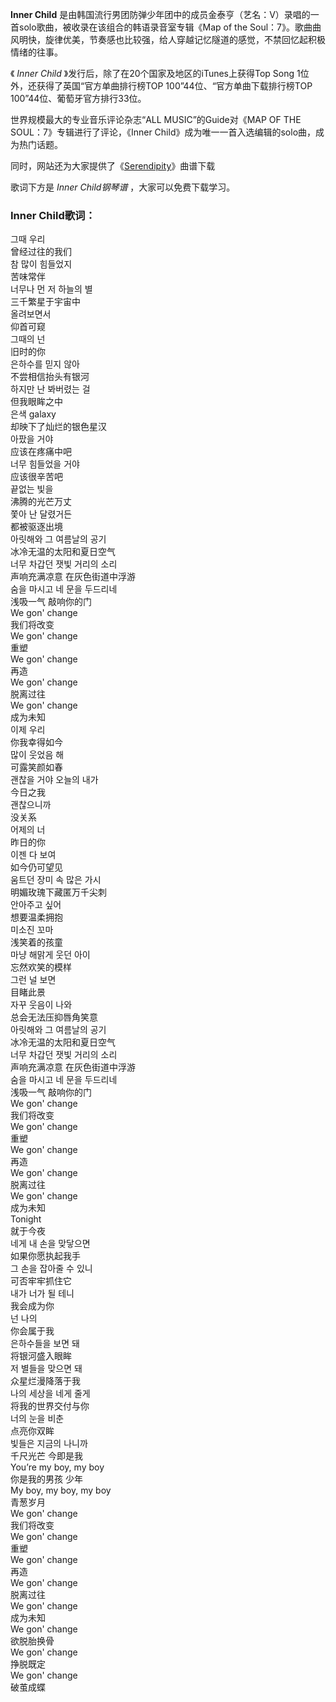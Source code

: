

**Inner Child** 是由韩国流行男团防弹少年团中的成员金泰亨（艺名：V）录唱的一首solo歌曲，被收录在该组合的韩语录音室专辑《Map of
the Soul：7》。歌曲曲风明快，旋律优美，节奏感也比较强，给人穿越记忆隧道的感觉，不禁回忆起积极情绪的往事。

《 _Inner Child_ 》发行后，除了在20个国家及地区的iTunes上获得Top Song 1位外，还获得了英国“官方单曲排行榜TOP
100”44位、“官方单曲下载排行榜TOP 100”44位、葡萄牙官方排行33位。

世界规模最大的专业音乐评论杂志“ALL MUSIC”的Guide对《MAP OF THE SOUL：7》专辑进行了评论，《Inner
Child》成为唯一一首入选编辑的solo曲，成为热门话题。

同时，网站还为大家提供了《[Serendipity](Music-9963-Serendipity-防弹少年团.html
"Serendipity")》曲谱下载

歌词下方是 _Inner Child钢琴谱_ ，大家可以免费下载学习。

### Inner Child歌词：

그때 우리  
曾经过往的我们  
참 많이 힘들었지  
苦味常伴  
너무나 먼 저 하늘의 별  
三千繁星于宇宙中  
올려보면서  
仰首可窥  
그때의 넌  
旧时的你  
은하수를 믿지 않아  
不尝相信抬头有银河  
하지만 난 봐버렸는 걸  
但我眼眸之中  
은색 galaxy  
却映下了灿烂的银色星汉  
아팠을 거야  
应该在疼痛中吧  
너무 힘들었을 거야  
应该很辛苦吧  
끝없는 빛을  
沸腾的光芒万丈  
쫓아 난 달렸거든  
都被驱逐出境  
아릿해와 그 여름날의 공기  
冰冷无温的太阳和夏日空气  
너무 차갑던 잿빛 거리의 소리  
声响充满凉意 在灰色街道中浮游  
숨을 마시고 네 문을 두드리네  
浅吸一气 敲响你的门  
We gon' change  
我们将改变  
We gon' change  
重塑  
We gon' change  
再造  
We gon' change  
脱离过往  
We gon' change  
成为未知  
이제 우리  
你我幸得如今  
많이 웃었음 해  
可露笑颜如春  
괜찮을 거야 오늘의 내가  
今日之我  
괜찮으니까  
没关系  
어제의 너  
昨日的你  
이젠 다 보여  
如今仍可望见  
움트던 장미 속 많은 가시  
明媚玫瑰下藏匿万千尖刺  
안아주고 싶어  
想要温柔拥抱  
미소진 꼬마  
浅笑着的孩童  
마냥 해맑게 웃던 아이  
忘然欢笑的模样  
그런 널 보면  
目睹此景  
자꾸 웃음이 나와  
总会无法压抑唇角笑意  
아릿해와 그 여름날의 공기  
冰冷无温的太阳和夏日空气  
너무 차갑던 잿빛 거리의 소리  
声响充满凉意 在灰色街道中浮游  
숨을 마시고 네 문을 두드리네  
浅吸一气 敲响你的门  
We gon' change  
我们将改变  
We gon' change  
重塑  
We gon' change  
再造  
We gon' change  
脱离过往  
We gon' change  
成为未知  
Tonight  
就于今夜  
네게 내 손을 맞닿으면  
如果你愿执起我手  
그 손을 잡아줄 수 있니  
可否牢牢抓住它  
내가 너가 될 테니  
我会成为你  
넌 나의  
你会属于我  
은하수들을 보면 돼  
将银河盛入眼眸  
저 별들을 맞으면 돼  
众星烂漫降落于我  
나의 세상을 네게 줄게  
将我的世界交付与你  
너의 눈을 비춘  
点亮你双眸  
빛들은 지금의 나니까  
千尺光芒 今即是我  
You’re my boy, my boy  
你是我的男孩 少年  
My boy, my boy, my boy  
青葱岁月  
We gon' change  
我们将改变  
We gon' change  
重塑  
We gon' change  
再造  
We gon' change  
脱离过往  
We gon' change  
成为未知  
We gon' change  
欲脱胎换骨  
We gon' change  
挣脱既定  
We gon' change  
破茧成蝶

